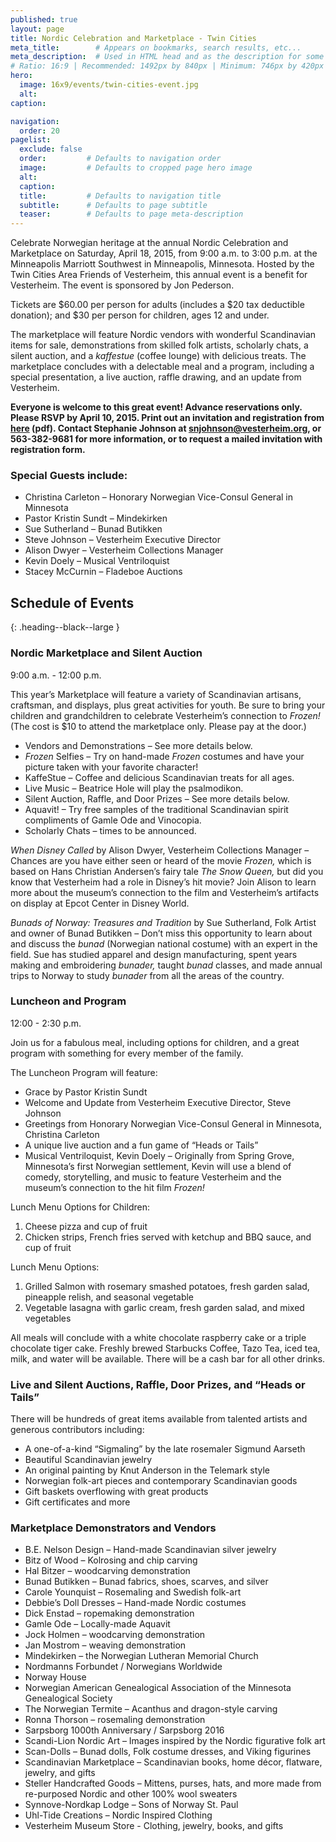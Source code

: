 ```yaml
---
published: true
layout: page
title: Nordic Celebration and Marketplace - Twin Cities
meta_title:        # Appears on bookmarks, search results, etc...
meta_description:  # Used in HTML head and as the description for some search engines
# Ratio: 16:9 | Recommended: 1492px by 840px | Minimum: 746px by 420px
hero:
  image: 16x9/events/twin-cities-event.jpg
  alt: 
caption: 

navigation:
  order: 20
pagelist:
  exclude: false
  order:         # Defaults to navigation order  
  image:         # Defaults to cropped page hero image
  alt:
  caption:
  title:         # Defaults to navigation title
  subtitle:      # Defaults to page subtitle
  teaser:        # Defaults to page meta-description   
---
```

Celebrate Norwegian heritage at the annual Nordic Celebration and Marketplace on Saturday, April 18, 2015, from 9:00 a.m. to 3:00 p.m. at the Minneapolis Marriott Southwest in Minneapolis, Minnesota. Hosted by the Twin Cities Area Friends of Vesterheim, this annual event is a benefit for Vesterheim. The event is sponsored by Jon Pederson.


Tickets are $60.00 per person for adults (includes a $20 tax deductible donation); and $30 per person for children, ages 12 and under.

The marketplace will feature Nordic vendors with wonderful Scandinavian items for sale, demonstrations from skilled folk artists, scholarly chats, a silent auction, and a _kaffestue_ (coffee lounge) with delicious treats. The marketplace concludes with a delectable meal and a program, including a special presentation, a live auction, raffle drawing, and an update from Vesterheim.

**Everyone is welcome to this great event! Advance reservations only. Please RSVP by April 10, 2015. Print out an invitation and registration from [here](/events/away/twin-cities/documents/twin-cities-event-invite15.pdf) (pdf). Contact Stephanie Johnson at [snjohnson@vesterheim.org](mailto:snjohnson@vesterheim.org), or 563-382-9681 for more information, or to request a mailed invitation with registration form.**

### Special Guests include: 
* Christina Carleton – Honorary Norwegian Vice-Consul General in Minnesota
* Pastor Kristin Sundt – Mindekirken
* Sue Sutherland – Bunad Butikken
* Steve Johnson – Vesterheim Executive Director
* Alison Dwyer – Vesterheim Collections Manager
* Kevin Doely – Musical Ventriloquist
* Stacey McCurnin – Fladeboe Auctions

Schedule of Events
-----------------
{: .heading--black--large }

### Nordic Marketplace and Silent Auction
9:00 a.m. - 12:00 p.m.    

This year’s Marketplace will feature a variety of Scandinavian artisans, craftsman, and displays, plus great activities for youth. Be sure to bring your children and grandchildren to celebrate Vesterheim’s connection to _Frozen!_ (The cost is $10 to attend the marketplace only. Please pay at the door.)

* Vendors and Demonstrations – See more details below.
* _Frozen_ Selfies – Try on hand-made _Frozen_ costumes and have your picture taken with your favorite character! 
* KaffeStue – Coffee and delicious Scandinavian treats for all ages.
* Live Music – Beatrice Hole will play the psalmodikon.
* Silent Auction, Raffle, and Door Prizes – See more details below.
* Aquavit! – Try free samples of the traditional Scandinavian spirit compliments of Gamle Ode and Vinocopia.
* Scholarly Chats – times to be announced.

_When Disney Called_ by Alison Dwyer, Vesterheim Collections Manager – Chances are you have either seen or heard of the movie _Frozen,_ which is based on Hans Christian Andersen’s fairy tale _The Snow Queen,_ but did you know that Vesterheim had a role in Disney’s hit movie? Join Alison to learn more about the museum’s connection to the film and Vesterheim’s artifacts on display at Epcot Center in Disney World.

_Bunads of Norway: Treasures and Tradition_ by Sue Sutherland, Folk Artist and owner of Bunad Butikken – Don’t miss this opportunity to learn about and discuss the _bunad_ (Norwegian national costume) with an expert in the field. Sue has studied apparel and design manufacturing, spent years making and embroidering _bunader,_ taught _bunad_ classes, and made annual trips to Norway to study _bunader_ from all the areas of the country.

### Luncheon and Program
12:00 - 2:30 p.m.   

Join us for a fabulous meal, including options for children, and a great program with something for every member of the family. 

The Luncheon Program will feature:

* Grace by Pastor Kristin Sundt
* Welcome and Update from Vesterheim Executive Director, Steve Johnson
* Greetings from Honorary Norwegian Vice-Consul General in Minnesota, Christina Carleton
* A unique live auction and a fun game of “Heads or Tails”
* Musical Ventriloquist, Kevin Doely – Originally from Spring Grove, Minnesota’s first Norwegian settlement, Kevin will use a blend of comedy, storytelling, and music to feature Vesterheim and the museum’s connection to the hit film _Frozen!_

Lunch Menu Options for Children:<br>
1) Cheese pizza and cup of fruit<br>
2) Chicken strips, French fries served with ketchup and BBQ sauce, and cup of fruit

Lunch Menu Options:<br>
1) Grilled Salmon with rosemary smashed potatoes, fresh garden salad, pineapple relish, and seasonal vegetable<br>
2) Vegetable lasagna with garlic cream, fresh garden salad, and mixed vegetables

All meals will conclude with a white chocolate raspberry cake or a triple chocolate tiger cake. Freshly brewed Starbucks Coffee, Tazo Tea, iced tea, milk, and water will be available. 
There will be a cash bar for all other drinks.

### Live and Silent Auctions, Raffle, Door Prizes, and “Heads or Tails”

There will be hundreds of great items available from talented artists and generous contributors including:

* A one-of-a-kind “Sigmaling” by the late rosemaler Sigmund Aarseth
* Beautiful Scandinavian jewelry
* An original painting by Knut Anderson in the Telemark style
* Norwegian folk-art pieces and contemporary Scandinavian goods
* Gift baskets overflowing with great products 
* Gift certificates and more

### Marketplace Demonstrators and Vendors

* B.E. Nelson Design – Hand-made Scandinavian silver jewelry 
* Bitz of Wood – Kolrosing and chip carving 
* Hal Bitzer – woodcarving demonstration 
* Bunad Butikken – Bunad fabrics, shoes, scarves, and silver 
* Carole Younquist – Rosemaling and Swedish folk-art
* Debbie’s Doll Dresses – Hand-made Nordic costumes 
* Dick Enstad – ropemaking demonstration 
* Gamle Ode – Locally-made Aquavit
* Jock Holmen – woodcarving demonstration 
* Jan Mostrom – weaving demonstration
* Mindekirken – the Norwegian Lutheran Memorial Church
* Nordmanns Forbundet / Norwegians Worldwide 
* Norway House
* Norwegian American Genealogical Association of the Minnesota Genealogical Society
* The Norwegian Termite – Acanthus and dragon-style carving 
* Ronna Thorson – rosemaling demonstration 
* Sarpsborg 1000th Anniversary / Sarpsborg 2016
* Scandi-Lion Nordic Art – Images inspired by the Nordic figurative folk art 
* Scan-Dolls – Bunad dolls, Folk costume dresses, and Viking figurines 
* Scandinavian Marketplace – Scandinavian books, home décor, flatware, jewelry, and gifts
* Steller Handcrafted Goods – Mittens, purses, hats, and more made from re-purposed Nordic and other 100% wool sweaters
* Synnove-Nordkap Lodge – Sons of Norway St. Paul
* Uhl-Tide Creations – Nordic Inspired Clothing 
* Vesterheim Museum Store - Clothing, jewelry, books, and gifts
